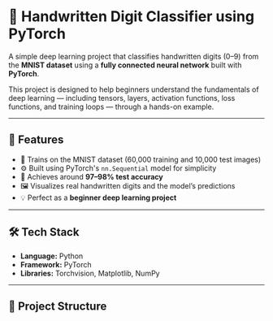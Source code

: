 # 🧠 Handwritten Digit Classifier using PyTorch

A simple deep learning project that classifies handwritten digits (0–9) from the **MNIST dataset** using a **fully connected neural network** built with **PyTorch**.

This project is designed to help beginners understand the fundamentals of deep learning — including tensors, layers, activation functions, loss functions, and training loops — through a hands-on example.

---

## 🚀 Features

- 🧩 Trains on the MNIST dataset (60,000 training and 10,000 test images)
- ⚙️ Built using PyTorch's `nn.Sequential` model for simplicity
- 🧠 Achieves around **97–98% test accuracy**
- 🖼️ Visualizes real handwritten digits and the model’s predictions
- 💡 Perfect as a **beginner deep learning project**

---

## 🛠️ Tech Stack

- **Language:** Python  
- **Framework:** PyTorch  
- **Libraries:** Torchvision, Matplotlib, NumPy  

---

## 📂 Project Structure

